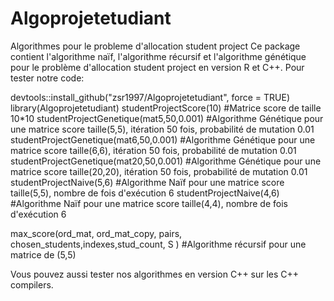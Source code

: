# Algoprojetetudiant
Algorithmes pour le probleme d'allocation student project
Ce package contient l'algorithme naïf, l'algorithme récursif et l'algorithme génétique pour le problème d'allocation student project en version R et C++. 
Pour tester notre code:

devtools::install_github("zsr1997/Algoprojetetudiant", force = TRUE) 
library(Algoprojetetudiant)
studentProjectScore(10)
#Matrice score de taille 10*10
studentProjectGenetique(mat5,50,0.001)
#Algorithme Génétique pour une matrice score taille(5,5), itération 50 fois, probabilité de mutation 0.01
studentProjectGenetique(mat6,50,0.001)
#Algorithme Génétique pour une matrice score taille(6,6), itération 50 fois, probabilité de mutation 0.01
studentProjectGenetique(mat20,50,0.001)
#Algorithme Génétique pour une matrice score taille(20,20), itération 50 fois, probabilité de mutation 0.01
studentProjectNaive(5,6)
#Algorithme Naïf pour une matrice score taille(5,5), nombre de fois d'exécution 6
studentProjectNaive(4,6)
#Algorithme Naïf pour une matrice score taille(4,4), nombre de fois d'exécution 6

max_score(ord_mat, ord_mat_copy, pairs, chosen_students,indexes,stud_count, S )
#Algorithme récursif pour une matrice de (5,5)

Vous pouvez aussi tester nos algorithmes en version C++ sur les C++ compilers.
